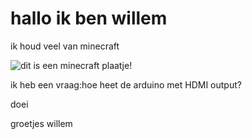 # hallo ik ben willem 


ik houd veel van minecraft

![dit is een minecraft plaatje!](minecraft)

ik heb een vraag:hoe heet de arduino met HDMI output?



doei 


groetjes willem
